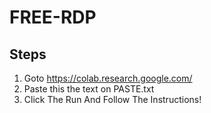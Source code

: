 # FREE-RDP
## Steps
1. Goto https://colab.research.google.com/ 
2. Paste this the text on PASTE.txt
3. Click The Run And Follow The Instructions!
